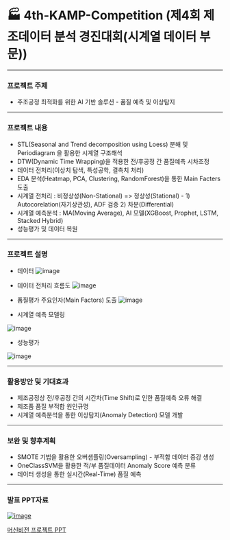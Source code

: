 # 🏭 4th-KAMP-Competition (제4회 제조데이터 분석 경진대회(시계열 데이터 부문))
---
### 프로젝트 주제
- 주조공정 최적화를 위한 AI 기반 솔루션 - 품질 예측 및 이상탐지

---
### 프로젝트 내용
- STL(Seasonal and Trend decomposition using Loess) 분해 및 Periodiagram 을 활용한 시계열 구조해석
- DTW(Dynamic Time Wrapping)을 적용한 전/후공정 간 품질예측 시차조정
- 데이터 전처리(이상치 탐색, 특성공학, 결측치 처리)
- EDA 분석(Heatmap, PCA, Clustering, RandomForest)을 통한 Main Facters 도출
- 시계열 전처리 : 비정상성(Non-Stational) => 정상성(Stational) - 1) Autocorelation(자기상관성), ADF 검증 2) 차분(Differential)
- 시계열 예측분석 : MA(Moving Average), AI 모델(XGBoost, Prophet, LSTM, Stacked Hybrid)
- 성능평가 및 데이터 복원

---
### 프로젝트 설명
- 데이터
![image](https://github.com/user-attachments/assets/e5c98405-7f2d-4829-a3be-f4dfdf95a44e)

- 데이터 전처리 흐름도
![image](https://github.com/user-attachments/assets/a1ac2d3d-67ff-424d-83fa-0807a5f95c8e)

- 품질평가 주요인자(Main Factors) 도출
![image](https://github.com/user-attachments/assets/0138e767-a13d-4563-9ad8-166aeea40ed6)

- 시계열 예측 모델링

![image](https://github.com/user-attachments/assets/ae4d004b-9bc4-490c-8d90-f32d4495fbb9)

- 성능평가

![image](https://github.com/user-attachments/assets/fea1c466-5adf-4ea3-b1cf-3c76f27f0d7b)


---
### 활용방안 및 기대효과
- 제조공정상 전/후공정 간의 시간차(Time Shift)로 인한 품질예측 오류 해결
- 제조품 품질 부적합 원인규명
- 시계열 예측분석을 통한 이상탐지(Anomaly Detection) 모델 개발

---
### 보완 및 향후계획
- SMOTE 기법을 활용한 오버샘플링(Oversampling) - 부적합 데이터 증강 생성
- OneClassSVM을 활용한 적/부 품질데이터 Anomaly Score 예측 분류
- 데이터 생성을 통한 실시간(Real-Time) 품질 예측

---
### 발표 PPT자료
[![image](https://github.com/kwanyeong/Machine-Vision/assets/124857002/f7b2b9a4-f938-486f-82ca-6ca065e4aabd)](https://github.com/kwanyeong/Machine-Vision/files/15148029/default.pptx)



[머신비전 프로젝트 PPT](https://github.com/kwanyeong/Machine-Vision/files/15148029/default.pptx)
